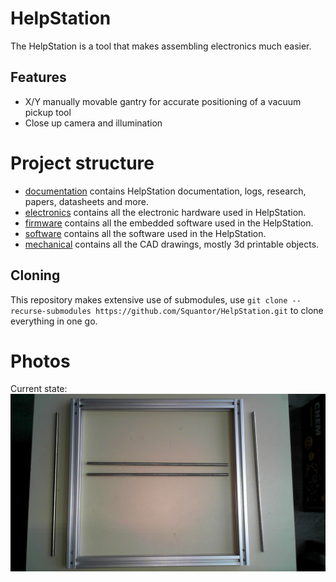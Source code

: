 # HelpStation
The HelpStation is a tool that makes assembling electronics much easier.
## Features
* X/Y manually movable gantry for accurate positioning of a vacuum pickup tool
* Close up camera and illumination
# Project structure
* [documentation](documentation/index.md) contains HelpStation documentation, logs, research, papers, datasheets and more.
* [electronics](electronics/README.md) contains all the electronic hardware used in HelpStation.
* [firmware](firmware/README.md) contains all the embedded software used in the HelpStation.
* [software](software/README.md) contains all the software used in the HelpStation.
* [mechanical](mechanical/README.md) contains all the CAD drawings, mostly 3d printable objects.
## Cloning
This repository makes extensive use of submodules, use ```git clone --recurse-submodules https://github.com/Squantor/HelpStation.git``` to clone everything in one go.
# Photos
Current state:
![Current state](media/current_20250716.jpg)

